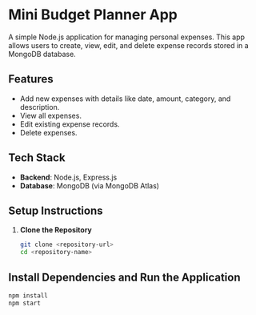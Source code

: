 # Mini Budget Planner App

A simple Node.js application for managing personal expenses. This app allows users to create, view, edit, and delete expense records stored in a MongoDB database.

## Features
- Add new expenses with details like date, amount, category, and description.
- View all expenses.
- Edit existing expense records.
- Delete expenses.

## Tech Stack
- **Backend**: Node.js, Express.js
- **Database**: MongoDB (via MongoDB Atlas)

## Setup Instructions

1. **Clone the Repository**
   ```bash
   git clone <repository-url>
   cd <repository-name>

## Install Dependencies and Run the Application

```bash
npm install
npm start



